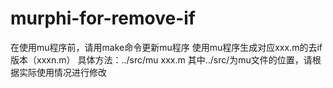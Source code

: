# murphi-for-remove-if
在使用mu程序前，请用make命令更新mu程序
使用mu程序生成对应xxx.m的去if版本（xxxn.m）
具体方法：../src/mu xxx.m
其中../src/为mu文件的位置，请根据实际使用情况进行修改
